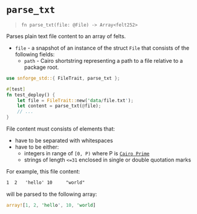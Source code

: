 # `parse_txt`

> `fn parse_txt(file: @File) -> Array<felt252>`

Parses plain text file content to an array of felts.

- `file` - a snapshot of an instance of the struct `File` that consists of the following fields:
  - `path` - Cairo shortstring representing a path to a file relative to a package root.

```rust
use snforge_std::{ FileTrait, parse_txt };

#[test]
fn test_deploy() {
    let file = FileTrait::new('data/file.txt');
    let content = parse_txt(@file);
    // ...
}
```

File content must consists of elements that: 
- have to be separated with whitespaces
- have to be either:
  - integers in range of `[0, P)` where P is [`Cairo Prime`](https://book.cairo-lang.org/ch02-02-data-types.html?highlight=prime#felt-type)
  - strings of length `<=31` enclosed in single or double quotation marks

For example, this file content:
```txt
1  2   'hello' 10     "world"
```
will be parsed to the following array:
```rust
array![1, 2, 'hello', 10, 'world]
```

